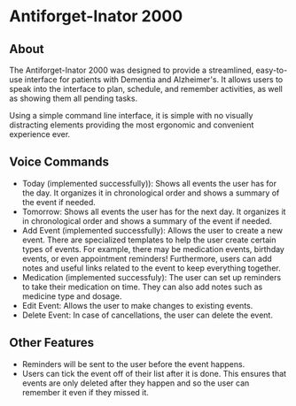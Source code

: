 # Antiforget-Inator 2000

## About
The Antiforget-Inator 2000 was designed to provide a streamlined, easy-to-use interface for patients with Dementia and Alzheimer's. It allows users to speak into the interface to plan, schedule, and remember activities, as well as showing them all pending tasks.

Using a simple command line interface, it is simple with no visually distracting elements providing the most ergonomic and convenient experience ever.

## Voice Commands
- Today (implemented successfully)): Shows all events the user has for the day. It organizes it in chronological order and shows a summary of the event if needed.
- Tomorrow: Shows all events the user has for the next day. It organizes it in chronological order and shows a summary of the event if needed.
- Add Event (implemented successfully): Allows the user to create a new event. There are specialized templates to help the user create certain types of events. For example, there may be medication events, birthday events, or even appointment reminders! Furthermore, users can add notes and useful links related to the event to keep everything together.
- Medication (implemented successfuly): The user can set up reminders to take their medication on time. They can also add notes such as medicine type and dosage.
- Edit Event: Allows the user to make changes to existing events.
- Delete Event: In case of cancellations, the user can delete the event.

## Other Features
- Reminders will be sent to the user before the event happens.
- Users can tick the event off of their list after it is done. This ensures that events are only deleted after they happen and so the user can remember it even if they missed it.
